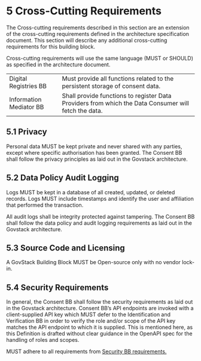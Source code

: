 # 5 Cross-Cutting Requirements
<!--
{% hint style="success" %}
The Cross-cutting requirements described in this section are an extension of the cross-cutting requirements defined in the architecture blueprint and nonfunctional requirements document. This section will describe any additional cross-cutting requirements that apply to this building block.

Cross-cutting requirements will use the same language (MUST or SHOULD) as specified in the architecture document.
{% endhint %}
-->

The Cross-cutting requirements described in this section are an extension of the cross-cutting requirements defined in the architecture specification document. This section will describe any additional cross-cutting requirements for this building block.

Cross-cutting requirements will use the same language (MUST or SHOULD) as specified in the architecture document.

<table>
  <tr>
   <td>Digital Registries BB
   </td>
   <td>Must provide all functions related to the persistent storage of consent data. 
   </td>
  </tr>
  <tr>
   <td>Information Mediator BB
   </td>
   <td>Shall provide functions to register Data Providers from which the Data Consumer will fetch the data.
   </td>
  </tr>
</table>

## 5.1 Privacy

Personal data MUST be kept private and never shared with any parties, except where specific authorisation has been granted. The Consent BB shall follow the privacy principles as laid out in the Govstack architecture. 

## 5.2  Data Policy Audit Logging 

Logs MUST be kept in a database of all created, updated, or deleted records. Logs MUST include timestamps and identify the user and affiliation that performed the transaction. 

All audit logs shall be integrity protected against tampering. The Consent BB shall follow the data policy and audit logging requirements as laid out in the Govstack architecture.

## 5.3  Source Code and Licensing

A GovStack Building Block MUST be Open-source only with no vendor lock-in.

## 5.4 Security Requirements

In general, the Consent BB shall follow the security requirements as laid out in the Govstack architecture. Consent BB’s API endpoints are invoked with a client-supplied API key which MUST defer to the Identification and Verification BB in order to verify the role and/or scope of the API key matches the API endpoint to which it is supplied. This is mentioned here, as this Definition is drafted without clear guidance in the OpenAPI spec for the handling of roles and scopes. 

MUST adhere to all requirements from [Security BB requirements.](https://www.govstack.global/wp-content/uploads/2021/08/Security_Building_Block_Definition_1.0.1.pdf)
